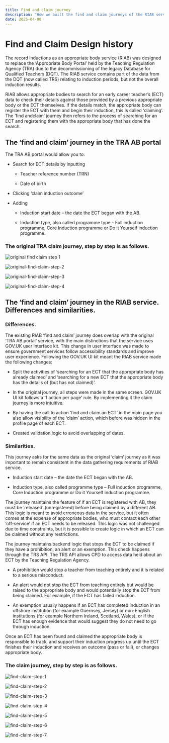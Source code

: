 ```yaml
---
title: Find and claim journey
description: "How we built the find and claim journeys of the RIAB service."
date: 2025-04-08
---
```



# Find and Claim Design history

The record inductions as an appropriate body service (RIAB) was designed to replace the ‘Appropriate Body Portal’ held by the Teaching Regulation Agency (TRA) due to the decommissioning of the legacy Database for Qualified Teachers (DQT). The RIAB service contains part of the data from the DQT (now called TRS) relating to induction periods, but not the overall induction results.

RIAB allows appropriate bodies to search for an early career teacher’s (ECT) data to check their details against those provided by a previous appropriate body or the ECT themselves. If the details match, the appropriate body can register the ECT with them and begin their induction, this is called ‘claiming’. The ‘find andclaim’ journey then refers to the process of searching for an ECT and registering them with the appropriate body that has done the search.

## The ‘find and claim’ journey in the TRA AB portal

The TRA AB portal would allow you to:

- Search for ECT details by inputting

    - Teacher reference number (TRN)

    - Date of birth

- Clicking ‘claim induction outcome’

- Adding

    - Induction start date – the date the ECT began with the AB.

    - Induction type, also called programme type – Full induction programme, Core Induction programme or Do it Yourself induction programme.

### The original TRA claim journey, step by step is as follows.

![original find claim step 1](/ecf-v2/find-claim-journey/original-find-claim-step-1.png)

![original-find-claim-step-2](/ecf-v2/find-claim-journey/original-find-claim-step-2.png)

![original-find-claim-step-3](/ecf-v2/find-claim-journey/original-find-claim-step-3.png)

![original-find-claim-step-4](/ecf-v2/find-claim-journey/original-find-claim-step-4.png)

## The ‘find and claim’ journey in the RIAB service. Differences and similarities.


### Differences.

The existing RIAB ‘find and claim’ journey does overlap with the original ‘TRA AB portal’ service, with the main distinctions that the service uses GOV.UK user interface kit. This change in user interface was made to ensure government services follow accessibility standards and improve user experience. Following the GOV.UK UI kit meant the RIAB service made the following changes:

- Split the activities of ‘searching for an ECT that the appropriate body has already claimed’ and ‘searching for a new ECT that the appropriate body has the details of (but has not claimed)’.

- In the original journey, all steps were made in the same screen. GOV.UK UI kit follows a ‘1 action per page’ rule. By implementing it the claim journey is more intuitive.

- By having the call to action ‘find and claim an ECT’ in the main page you also allow visibility of the ‘claim’ action, which before was hidden in the profile page of each ECT.

- Created validation logic to avoid overlapping of dates.

### Similarities.

This journey asks for the same data as the original ‘claim’ journey as it was important to remain consistent in the data gathering requirements of RIAB service.

- Induction start date – the date the ECT began with the AB.

- Induction type, also called programme type – Full induction programme, Core Induction programme or Do it Yourself induction programme.

The journey maintains the feature of if an ECT is registered with AB, they must be ‘released’ (unregistered) before being claimed by a different AB. This logic is meant to avoid erroneous data in the service, but it often comes at the expense of appropriate bodies, who must contact each other ‘off-service’ if an ECT needs to be released. This logic was not challenged due to time constraints, but it is possible to create logic in which an ECT can be claimed without any restrictions.

The journey maintains backend logic that stops the ECT to be claimed if they have a prohibition, an alert or an exemption. This check happens through the TRS API. The TRS API allows CPD to access data held about an ECT by the Teaching Regulation Agency.

- A prohibition would stop a teacher from teaching entirely and it is related to a serious misconduct.

- An alert would not stop the ECT from teaching entirely but would be raised to the appropriate body and would potentially stop the ECT from being claimed. For example, if the ECT has failed induction.

- An exemption usually happens if an ECT has completed induction in an offshore institution (for example Guernsey, Jersey) or non-English institutions (for example Northern Ireland, Scotland, Wales), or if the ECT has enough evidence that would suggest they do not need to go through induction.

Once an ECT has been found and claimed the appropriate body is responsible to track, and support their induction progress up until the ECT finishes their induction and receives an outcome (pass or fail), or changes appropriate body.

### The claim journey, step by step is as follows.

![find-claim-step-1](/ecf-v2/find-claim-journey/find-claim-step-1.png)

![find-claim-step-2](/ecf-v2/find-claim-journey/find-claim-step-2.png)

![find-claim-step-3](/ecf-v2/find-claim-journey/find-claim-step-3.png)

![find-claim-step-4](/ecf-v2/find-claim-journey/find-claim-step-4.png)

![find-claim-step-5](/ecf-v2/find-claim-journey/find-claim-step-5.png)

![find-claim-step-6](/ecf-v2/find-claim-journey/find-claim-step-6.png)

![find-claim-step-7](/ecf-v2/find-claim-journey/find-claim-step-7.png)











